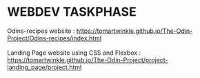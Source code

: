 # WEBDEV TASKPHASE
 Odins-recipes website  : https://tomartwinkle.github.io/The-Odin-Project/Odins-recipes/index.html <br><br>
Landing Page website using CSS and Flexbox :  https://tomartwinkle.github.io/The-Odin-Project/project-landing_page/project.html

